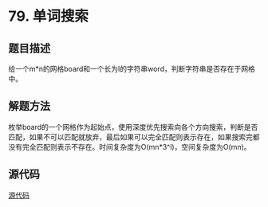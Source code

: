 # 79. 单词搜索

## 题目描述

给一个m*n的网格board和一个长为l的字符串word，判断字符串是否存在于网格中。

## 解题方法

枚举board的一个网格作为起始点，使用深度优先搜索向各个方向搜索，判断是否匹配，如果不可以匹配就放弃，最后如果可以完全匹配则表示存在，如果搜索完都没有完全匹配则表示不存在。时间复杂度为O(mn*3^l)，空间复杂度为O(mn)。

## 源代码

[源代码](../src/79-word-search.cpp)
